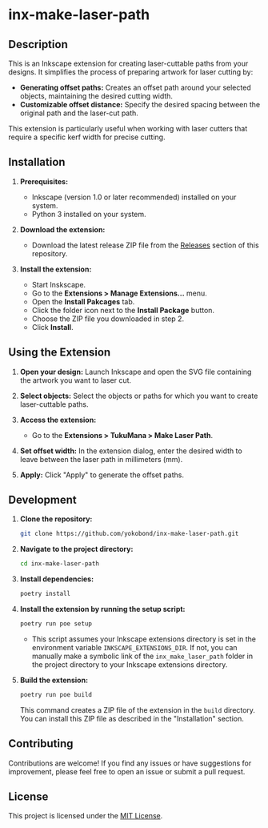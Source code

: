 # inx-make-laser-path


## Description

This is an Inkscape extension for creating laser-cuttable paths from your designs. It simplifies the process of preparing artwork for laser cutting by:

- **Generating offset paths:** Creates an offset path around your selected objects, maintaining the desired cutting width.
- **Customizable offset distance:**  Specify the desired spacing between the original path and the laser-cut path.


This extension is particularly useful when working with laser cutters that require a specific kerf width for precise cutting.

## Installation

1. **Prerequisites:**
   - Inkscape (version 1.0 or later recommended) installed on your system.
   - Python 3 installed on your system. 

2. **Download the extension:**
   - Download the latest release ZIP file from the [Releases](link-to-releases-page) section of this repository.

3. **Install the extension:**
   - Start Inskscape.
   - Go to the **Extensions > Manage Extensions...** menu.
   - Open the **Install Pakcages** tab.
   - Click the folder icon next to the **Install Package** button.
   - Choose the ZIP file you downloaded in step 2.
   - Click **Install**.

##  Using the Extension

1. **Open your design:** Launch Inkscape and open the SVG file containing the artwork you want to laser cut.

2. **Select objects:** Select the objects or paths for which you want to create laser-cuttable paths.

3. **Access the extension:**
   - Go to the  **Extensions > TukuMana > Make Laser Path**.

4. **Set offset width:** In the extension dialog, enter the desired width to leave between the laser path in millimeters (mm).

5. **Apply:** Click "Apply" to generate the offset paths.

## Development

1. **Clone the repository:**

   ```bash
   git clone https://github.com/yokobond/inx-make-laser-path.git
   ```

2. **Navigate to the project directory:**
   ```bash
   cd inx-make-laser-path
   ```

3. **Install dependencies:**
   ```bash
   poetry install
   ```

4. **Install the extension by running the setup script:**
   ```bash
   poetry run poe setup
   ```

   - This script assumes your Inkscape extensions directory is set in the environment variable `INKSCAPE_EXTENSIONS_DIR`. If not, you can manually make a symbolic link of the `inx_make_laser_path` folder in the project directory to your Inkscape extensions directory.

5. **Build the extension:**

   ```bash
   poetry run poe build
   ```

   This command creates a ZIP file of the extension in the `build` directory. You can install this ZIP file as described in the "Installation" section. 

## Contributing

Contributions are welcome! If you find any issues or have suggestions for improvement, please feel free to open an issue or submit a pull request.

## License

This project is licensed under the [MIT License](LICENSE).


